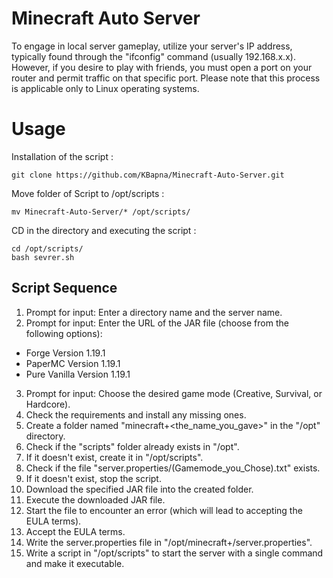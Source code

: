 # Minecraft Auto Server
To engage in local server gameplay, utilize your server's IP address, typically found through the "ifconfig" command (usually 192.168.x.x). However, if you desire to play with friends, you must open a port on your router and permit traffic on that specific port. Please note that this process is applicable only to Linux operating systems.
# Usage
Installation of the script :
```code
git clone https://github.com/KBapna/Minecraft-Auto-Server.git
```
Move folder of Script to /opt/scripts :
```code
mv Minecraft-Auto-Server/* /opt/scripts/
```
CD in the directory and executing the script :
```code
cd /opt/scripts/
bash sevrer.sh
```

## Script Sequence
1. Prompt for input: Enter a directory name and the server name.
2. Prompt for input: Enter the URL of the JAR file (choose from the following options):
- Forge Version 1.19.1
- PaperMC Version 1.19.1
- Pure Vanilla Version 1.19.1
3. Prompt for input: Choose the desired game mode (Creative, Survival, or Hardcore).
4. Check the requirements and install any missing ones.
5. Create a folder named "minecraft+<the_name_you_gave>" in the "/opt" directory.
6. Check if the "scripts" folder already exists in "/opt".
7. If it doesn't exist, create it in "/opt/scripts".
8. Check if the file "server.properties/(Gamemode_you_Chose).txt" exists.
9. If it doesn't exist, stop the script.
10. Download the specified JAR file into the created folder.
11. Execute the downloaded JAR file.
12. Start the file to encounter an error (which will lead to accepting the EULA terms).
13. Accept the EULA terms.
14. Write the server.properties file in "/opt/minecraft+<TheNameYouChoose>/server.properties".
15. Write a script in "/opt/scripts" to start the server with a single command and make it executable.
